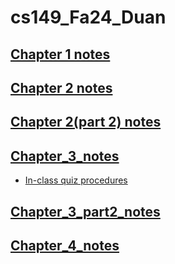 # cs149_Fa24_Duan

## [Chapter 1 notes](chapter_1_notes.md)
## [Chapter 2 notes](chapter_2_notes.md)
## [Chapter 2(part 2) notes](chapter_2_p2_notes.md)
## [Chapter_3_notes](Chapter_3_notes.md)
- [In-class quiz procedures](In_class_Quiz_Procedures.md)
## [Chapter_3_part2_notes](Chapter_3_p2_notes.md)
## [Chapter_4_notes](chapter_4_notes.md)

